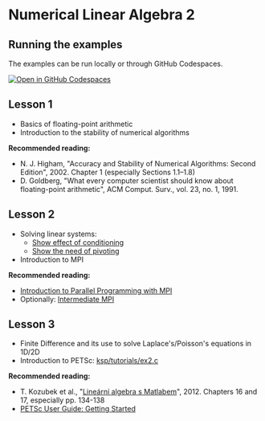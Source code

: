 # Numerical Linear Algebra 2
## Running the examples
The examples can be run locally or through GitHub Codespaces.

[![Open in GitHub Codespaces](https://github.com/codespaces/badge.svg)](https://codespaces.new/jkruzik/nla2)

## Lesson 1
- Basics of floating-point arithmetic
- Introduction to the stability of numerical algorithms

**Recommended reading:**
- N. J. Higham, "Accuracy and Stability of Numerical Algorithms: Second Edition", 2002. Chapter 1 (especially Sections 1.1–1.8)
- D. Goldberg, "What every computer scientist should know about floating-point arithmetic", ACM Comput. Surv., vol. 23, no. 1, 1991.

## Lesson 2
- Solving linear systems:
    - [Show effect of conditioning](l02/1conditioning.ipynb)
    - [Show the need of pivoting](l02/2pivoting.ipynb)
- Introduction to MPI

**Recommended reading:**
- [Introduction to Parallel Programming with MPI](https://pdc-support.github.io/introduction-to-mpi/)
- Optionally: [Intermediate MPI](https://enccs.github.io/intermediate-mpi/)

## Lesson 3
- Finite Difference and its use to solve Laplace's/Poisson's equations in 1D/2D
- Introduction to PETSc: [ksp/tutorials/ex2.c](https://petsc.org/release/src/ksp/ksp/tutorials/ex2.c.html)

**Recommended reading:**
- T. Kozubek et al., "[Lineární algebra s Matlabem](https://mi21.vsb.cz/sites/mi21.vsb.cz/files/unit/linearni_algebra_s_matlabem.pdf)", 2012. Chapters 16 and 17, especially pp. 134-138
- [PETSc User Guide: Getting Started](https://petsc.org/release/manual/getting_started/)
